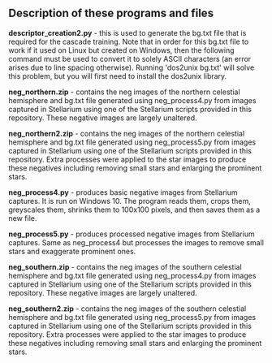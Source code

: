 ## Description of these programs and files

**descriptor_creation2.py** - this is used to generate the bg.txt file that is required for the cascade training. Note that in order for this bg.txt file to work if it used on Linux but created on Windows, then the following command must be used to convert it to solely ASCII characters (an error arises due to line spacing otherwise). Running 'dos2unix bg.txt' will solve this problem, but you will first need to install the dos2unix library.

**neg_northern.zip** - contains the neg images of the northern celestial hemisphere and bg.txt file generated using neg_process4.py from images captured in Stellarium using one of the Stellarium scripts provided in this repository. These negative images are largely unaltered.

**neg_northern2.zip** - contains the neg images of the northern celestial hemisphere and bg.txt file generated using neg_process5.py from images captured in Stellarium using one of the Stellarium scripts provided in this repository. Extra processes were applied to the star images to produce these negatives including removing small stars and enlarging the prominent stars.

**neg_process4.py** - produces basic negative images from Stellarium captures. It is run on Windows 10. The program reads them, crops them, greyscales them, shrinks them to 100x100 pixels, and then saves them as a new file.

**neg_process5.py** - produces processed negative images from Stellarium captures. Same as neg_process4 but processes the images to remove small stars and exaggerate prominent ones. 

**neg_southern.zip** - contains the neg images of the southern celestial hemisphere and bg.txt file generated using neg_process4.py from images captured in Stellarium using one of the Stellarium scripts provided in this repository. These negative images are largely unaltered.

**neg_southern2.zip** - contains the neg images of the southern celestial hemisphere and bg.txt file generated using neg_process5.py from images captured in Stellarium using one of the Stellarium scripts provided in this repository. Extra processes were applied to the star images to produce these negatives including removing small stars and enlarging the prominent stars.
